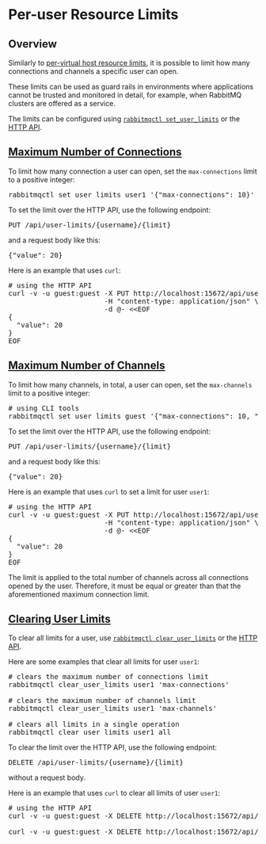 <!--
Copyright (c) 2005-2024 Broadcom. All Rights Reserved. The term "Broadcom" refers to Broadcom Inc. and/or its subsidiaries.

All rights reserved. This program and the accompanying materials
are made available under the terms of the under the Apache License,
Version 2.0 (the "License”); you may not use this file except in compliance
with the License. You may obtain a copy of the License at

https://www.apache.org/licenses/LICENSE-2.0

Unless required by applicable law or agreed to in writing, software
distributed under the License is distributed on an "AS IS" BASIS,
WITHOUT WARRANTIES OR CONDITIONS OF ANY KIND, either express or implied.
See the License for the specific language governing permissions and
limitations under the License.
-->

# Per-user Resource Limits

## Overview

Similarly to [per-virtual host resource limits](./vhosts.html#limits), it is possible to limit
how many connections and channels a specific user can open.

These limits can be used as guard rails in environments where applications
cannot be trusted and monitored in detail, for example, when RabbitMQ clusters
are offered as a service.

The limits can be configured using [`rabbitmqctl set_user_limits`](./cli.html) or the [HTTP API](./management.html#http-api).

## <a id="connections" class="anchor" href="#connections">Maximum Number of Connections</a>

To limit how many connection a user can open, set the `max-connections` limit to
a positive integer:

<pre class="lang-bash">
rabbitmqctl set_user_limits user1 '{"max-connections": 10}'
</pre>

To set the limit over the HTTP API, use the following endpoint:

<pre class="lang-ini">
PUT /api/user-limits/{username}/{limit}
</pre>

and a request body like this:

<pre class="lang-javascript">
{"value": 20}
</pre>

Here is an example that uses `curl`:

<pre class="lang-bash">
# using the HTTP API
curl -v -u guest:guest -X PUT http://localhost:15672/api/user-limits/user1/max-connections \
                       -H "content-type: application/json" \
                       -d @- &lt;&lt;EOF
{
  "value": 20
}
EOF
</pre>

## <a id="channels" class="anchor" href="#channels">Maximum Number of Channels</a>

To limit how many channels, in total, a user can open, set the `max-channels` limit to
a positive integer:

<pre class="lang-bash">
# using CLI tools
rabbitmqctl set_user_limits guest '{"max-connections": 10, "max-channels": 20}'
</pre>

To set the limit over the HTTP API, use the following endpoint:

<pre class="lang-ini">
PUT /api/user-limits/{username}/{limit}
</pre>

and a request body like this:

<pre class="lang-javascript">
{"value": 20}
</pre>

Here is an example that uses `curl` to set a limit for user `user1`:

<pre class="lang-bash">
# using the HTTP API
curl -v -u guest:guest -X PUT http://localhost:15672/api/user-limits/user1/max-channels \
                       -H "content-type: application/json" \
                       -d @- &lt;&lt;EOF
{
  "value": 20
}
EOF
</pre>

The limit is applied to the total number of channels across all connections opened
by the user. Therefore, it must be equal or greater than that the aforementioned maximum
connection limit.

## <a id="clearing" class="anchor" href="#clearing">Clearing User Limits</a>

To clear all limits for a user, use [`rabbitmqctl clear_user_limits`](./cli.html) or the [HTTP API](./management.html#http-api).

Here are some examples that clear all limits for user `user1`:

<pre class="lang-bash">
# clears the maximum number of connections limit
rabbitmqctl clear_user_limits user1 'max-connections'

# clears the maximum number of channels limit
rabbitmqctl clear_user_limits user1 'max-channels'

# clears all limits in a single operation
rabbitmqctl clear_user_limits user1 all
</pre>

To clear the limit over the HTTP API, use the following endpoint:

<pre class="lang-ini">
DELETE /api/user-limits/{username}/{limit}
</pre>

without a request body.

Here is an example that uses `curl` to clear all limits of user `user1`:

<pre class="lang-bash">
# using the HTTP API
curl -v -u guest:guest -X DELETE http://localhost:15672/api/user-limits/user1/max-channels

curl -v -u guest:guest -X DELETE http://localhost:15672/api/user-limits/user1/max-connections
</pre>